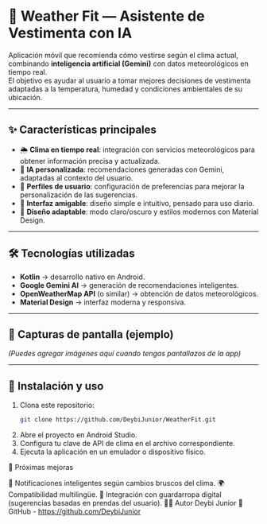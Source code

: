 # 👕 Weather Fit — Asistente de Vestimenta con IA

Aplicación móvil que recomienda cómo vestirse según el clima actual, combinando **inteligencia artificial (Gemini)** con datos meteorológicos en tiempo real.  
El objetivo es ayudar al usuario a tomar mejores decisiones de vestimenta adaptadas a la temperatura, humedad y condiciones ambientales de su ubicación.

---

## ✨ Características principales
- 🌦️ **Clima en tiempo real**: integración con servicios meteorológicos para obtener información precisa y actualizada.  
- 🤖 **IA personalizada**: recomendaciones generadas con Gemini, adaptadas al contexto del usuario.  
- 👤 **Perfiles de usuario**: configuración de preferencias para mejorar la personalización de las sugerencias.  
- 📱 **Interfaz amigable**: diseño simple e intuitivo, pensado para uso diario.  
- 🎨 **Diseño adaptable**: modo claro/oscuro y estilos modernos con Material Design.  

---

## 🛠️ Tecnologías utilizadas
- **Kotlin** → desarrollo nativo en Android.  
- **Google Gemini AI** → generación de recomendaciones inteligentes.  
- **OpenWeatherMap API** (o similar) → obtención de datos meteorológicos.  
- **Material Design** → interfaz moderna y responsiva.  

---

## 📲 Capturas de pantalla (ejemplo)
*(Puedes agregar imágenes aquí cuando tengas pantallazos de la app)*

---

## 🚀 Instalación y uso
1. Clona este repositorio:  
   ```bash
   git clone https://github.com/DeybiJunior/WeatherFit.git
2. Abre el proyecto en Android Studio.
3. Configura tu clave de API de clima en el archivo correspondiente.
4. Ejecuta la aplicación en un emulador o dispositivo físico.

📌 Próximas mejoras

🔔 Notificaciones inteligentes según cambios bruscos del clima.
🌍 Compatibilidad multilingüe.
🧥 Integración con guardarropa digital (sugerencias basadas en prendas del usuario).
👨‍💻 Autor
Deybi Junior
📎 GitHub - https://github.com/DeybiJunior
